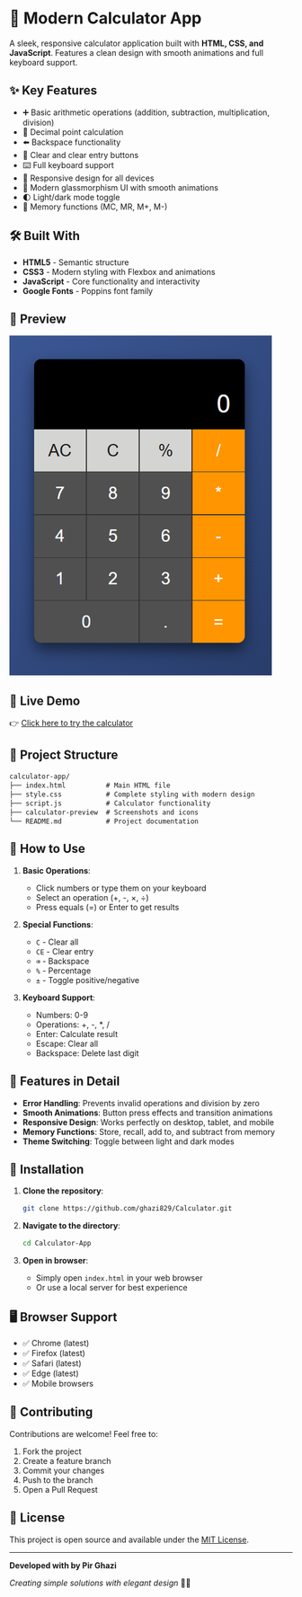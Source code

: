 # 🧮 Modern Calculator App

A sleek, responsive calculator application built with **HTML, CSS, and JavaScript**. Features a clean design with smooth animations and full keyboard support.

## ✨ Key Features

- ➕ Basic arithmetic operations (addition, subtraction, multiplication, division)
- 🔢 Decimal point calculation
- ⬅️ Backspace functionality
- 🧹 Clear and clear entry buttons
- ⌨️ Full keyboard support
- 📱 Responsive design for all devices
- 🎨 Modern glassmorphism UI with smooth animations
- 🌓 Light/dark mode toggle
- 💾 Memory functions (MC, MR, M+, M-)

## 🛠️ Built With

- **HTML5** - Semantic structure
- **CSS3** - Modern styling with Flexbox and animations
- **JavaScript** - Core functionality and interactivity
- **Google Fonts** - Poppins font family

## 📸 Preview

![Calculator App](calculator-preview.png)

## 🚀 Live Demo

👉 [Click here to try the calculator](https://ghazi829.github.io/Calculator/)

## 📁 Project Structure

```
calculator-app/
├── index.html          # Main HTML file
├── style.css           # Complete styling with modern design
├── script.js           # Calculator functionality
├── calculator-preview  # Screenshots and icons
└── README.md           # Project documentation
```

## 🎯 How to Use

1. **Basic Operations**:
   - Click numbers or type them on your keyboard
   - Select an operation (+, -, ×, ÷)
   - Press equals (=) or Enter to get results

2. **Special Functions**:
   - `C` - Clear all
   - `CE` - Clear entry
   - `⌫` - Backspace
   - `%` - Percentage
   - `±` - Toggle positive/negative

3. **Keyboard Support**:
   - Numbers: 0-9
   - Operations: +, -, *, /
   - Enter: Calculate result
   - Escape: Clear all
   - Backspace: Delete last digit

## 🌟 Features in Detail

- **Error Handling**: Prevents invalid operations and division by zero
- **Smooth Animations**: Button press effects and transition animations
- **Responsive Design**: Works perfectly on desktop, tablet, and mobile
- **Memory Functions**: Store, recall, add to, and subtract from memory
- **Theme Switching**: Toggle between light and dark modes

## 🔧 Installation

1. **Clone the repository**:
   ```bash
   git clone https://github.com/ghazi829/Calculator.git
   ```

2. **Navigate to the directory**:
   ```bash
   cd Calculator-App
   ```

3. **Open in browser**:
   - Simply open `index.html` in your web browser
   - Or use a local server for best experience

## 🖥️ Browser Support

- ✅ Chrome (latest)
- ✅ Firefox (latest)
- ✅ Safari (latest)
- ✅ Edge (latest)
- ✅ Mobile browsers

## 🤝 Contributing

Contributions are welcome! Feel free to:
1. Fork the project
2. Create a feature branch
3. Commit your changes
4. Push to the branch
5. Open a Pull Request

## 📜 License

This project is open source and available under the [MIT License](LICENSE).

---

**Developed with  by Pir Ghazi**

*Creating simple solutions with elegant design* 🎯✨
